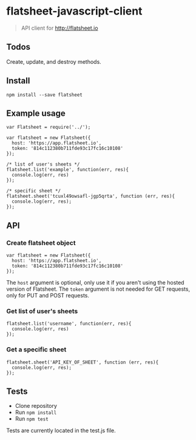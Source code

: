 # flatsheet-javascript-client

> API client for http://flatsheet.io

## Todos
Create, update, and destroy methods.

## Install

```
npm install --save flatsheet
```

## Example usage

```
var Flatsheet = require('../');

var flatsheet = new Flatsheet({
  host: 'https://app.flatsheet.io',
  token: '814c112380b711fde93c17fc16c10108'
});

/* list of user's sheets */
flatsheet.list('example', function(err, res){
  console.log(err, res)
});

/* specific sheet */
flatsheet.sheet('tcuxl49owsafl-jgp5qrta', function (err, res){
  console.log(err, res);
});
```

## API

### Create flatsheet object

```
var flatsheet = new Flatsheet({
  host: 'https://app.flatsheet.io',
  token: '814c112380b711fde93c17fc16c10108'
});
```

The `host` argument is optional, only use it if you aren't using the hosted version of Flatsheet.
The `token` argument is not needed for GET requests, only for PUT and POST requests.

### Get list of user's sheets

```
flatsheet.list('username', function(err, res){
  console.log(err, res)
});
```

### Get a specific sheet

```
flatsheet.sheet('API_KEY_OF_SHEET', function (err, res){
  console.log(err, res);
});
```

## Tests
- Clone repository
- Run `npm install`
- Run `npm test`

Tests are currently located in the test.js file.